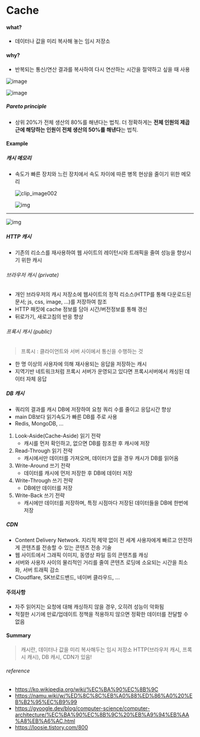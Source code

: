 # Cache

#### what?

- 데이터나 값을 미리 복사해 놓는 임시 저장소

#### why?

- 반복되는 통신/연산 결과를 복사하여 다시 연산하는 시간을 절약하고 싶을 때 사용

![image](https://user-images.githubusercontent.com/82459236/179534516-a07cae8c-680d-4f62-9e7b-fc6518f28b31.png)

![image](https://user-images.githubusercontent.com/82459236/179697290-ec72982d-4187-4051-8b72-d20cddcacdc9.png)

##### Pareto principle

- 상위 20%가 전체 생산의 80%를 해낸다는 법칙. 더 정확하게는 **전체 인원의 제곱근에 해당하는 인원이 전체 생산의 50%를 해낸다**는 법칙.

#### Example

##### 캐시 메모리

- 속도가 빠른 장치와 느린 장치에서 속도 차이에 따른 병목 현상을 줄이기 위한 메모리

  ![clip_image002](https://t1.daumcdn.net/cfile/tistory/226C1F3B55ADF36F20)

  ![img](https://blog.kakaocdn.net/dn/OzsrQ/btrzr74T6iz/lE64mY7H3qFntzPcSRESm1/img.png)

---

![img](https://blog.kakaocdn.net/dn/bBcYTn/btrzuQ3UQeb/koWrZpwOcqdsPQxQNmmmcK/img.png)

##### HTTP 캐시

- 기존의 리소스를 재사용하여 웹 사이트의 레이턴시와 트래픽을 줄여 성능을 향상시기 위한 캐시

###### 브라우저 캐시 (private)

- 개인 브라우저의 캐시 저장소에 웹사이트의 정적 리소스(HTTP를 통해 다운로드된 문서; js, css, image, ...)를 저장하여 참조
- HTTP 패킷에 cache 정보를 담아 시간/버전정보를 통해 갱신
- 뒤로가기, 새로고침의 반응 향상

###### 프록시 캐시 (public)

> 프록시 : 클라이언트와 서버 사이에서 통신을 수행하는 것

- 한 명 이상의 사용자에 의해 재사용되는 응답을 저장하는 캐시
- 지역기반 네트워크처럼 프록시 서버가 운영되고 있다면 프록시서버에서 캐싱된 데이터 자체 응답

##### DB 캐시

- 쿼리의 결과를 캐시 DB에 저장하여 요청 쿼리 수를 줄이고 응답시간 향상
- main DB보다 읽기속도가 빠른 DB를 주로 사용
- Redis, MongoDB, ...

1. Look-Aside(Cache-Aside) 읽기 전략
   - 캐시를 먼저 확인하고, 없으면 DB를 참조한 후 캐시에 저장
2. Read-Through 읽기 전략
   - 캐시에서만 데이터를 가져오며, 데이터가 없을 경우 캐시가 DB를 읽어옴
3. Write-Around 쓰기 전략
   - 데이터를 캐시에 먼저 저장한 후 DB에 데이터 저장
4. Write-Through 쓰기 전략
   - DB에만 데이터를 저장
5. Write-Back 쓰기 전략
   - 캐시에만 데이터를 저장하며, 특정 시점마다 저장된 데이터들을 DB에 한번에 저장

##### CDN

- Content Delivery Network. 지리적 제약 없이 전 세계 사용자에게 빠르고 안전하게 콘텐츠를 전송할 수 있는 콘텐츠 전송 기술
- 웹 사이트에서 그래픽 이미지, 동영상 파일 등의 콘텐츠를 캐싱
- 서버와 사용자 사이의 물리적인 거리를 줄여 콘텐츠 로딩에 소요되는 시간을 최소화, 서버 트래픽 감소
- Cloudflare, SK브로드밴드, 네이버 클라우드, ...

#### 주의사항

- 자주 읽어지는 요청에 대해 캐싱하지 않을 경우, 오히려 성능이 악화됨
- 적절한 시기에 만료/업데이트 정책을 적용하지 않으면 정확한 데이터를 전달할 수 없음

#### Summary

> 캐시란, 데이터나 값을 미리 복사해두는 임시 저장소
> HTTP(브라우저 캐시, 프록시 캐시), DB 캐시, CDN가 있음!

###### reference

- https://ko.wikipedia.org/wiki/%EC%BA%90%EC%8B%9C
- https://namu.wiki/w/%ED%8C%8C%EB%A0%88%ED%86%A0%20%EB%B2%95%EC%B9%99
- https://gyoogle.dev/blog/computer-science/computer-architecture/%EC%BA%90%EC%8B%9C%20%EB%A9%94%EB%AA%A8%EB%A6%AC.html
- https://loosie.tistory.com/800
